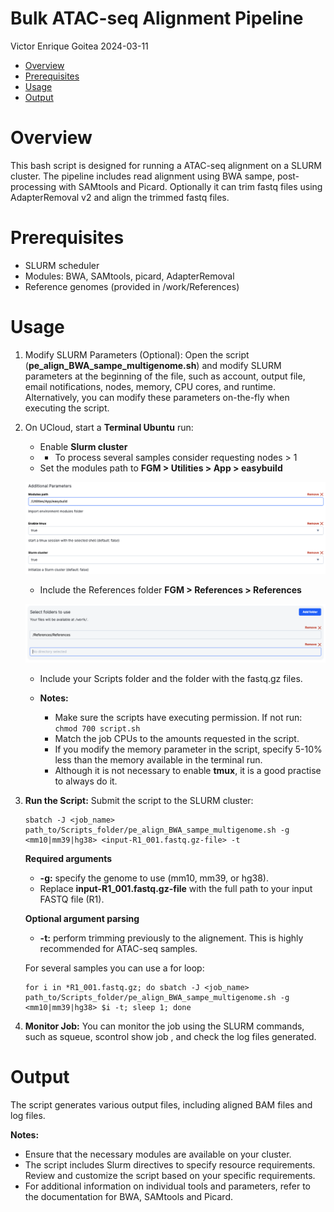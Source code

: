 Bulk ATAC-seq Alignment Pipeline
================
Victor Enrique Goitea
2024-03-11

- [Overview](#overview)
- [Prerequisites](#prerequisites)
- [Usage](#usage)
- [Output](#output)

# Overview

This bash script is designed for running a ATAC-seq alignment on a SLURM
cluster. The pipeline includes read alignment using BWA sampe,
post-processing with SAMtools and Picard. Optionally it can trim fastq
files using AdapterRemoval v2 and align the trimmed fastq files.

# Prerequisites

- SLURM scheduler
- Modules: BWA, SAMtools, picard, AdapterRemoval
- Reference genomes (provided in /work/References)

# Usage

1.  Modify SLURM Parameters (Optional): Open the script
    (**pe_align_BWA_sampe_multigenome.sh**) and modify SLURM parameters
    at the beginning of the file, such as account, output file, email
    notifications, nodes, memory, CPU cores, and runtime. Alternatively,
    you can modify these parameters on-the-fly when executing the
    script.

2.  On UCloud, start a **Terminal Ubuntu** run:

    - Enable **Slurm cluster**
    - - To process several samples consider requesting nodes \> 1
    - Set the modules path to **FGM \> Utilities \> App \> easybuild**

    ![](../Img/terminal_slurm.png)

    - Include the References folder **FGM \> References \> References**

    ![](../Img/terminal_folders.png)

    - Include your Scripts folder and the folder with the fastq.gz
      files.

    - **Notes:**

      - Make sure the scripts have executing permission. If not run:
        `chmod 700 script.sh`
      - Match the job CPUs to the amounts requested in the script.
      - If you modify the memory parameter in the script, specify 5-10%
        less than the memory available in the terminal run.
      - Although it is not necessary to enable **tmux**, it is a good
        practise to always do it.

3.  **Run the Script:** Submit the script to the SLURM cluster:

        sbatch -J <job_name> path_to/Scripts_folder/pe_align_BWA_sampe_multigenome.sh -g <mm10|mm39|hg38> <input-R1_001.fastq.gz-file> -t 

    **Required arguments**

    - **-g:** specify the genome to use (mm10, mm39, or hg38).
    - Replace **input-R1_001.fastq.gz-file** with the full path to your
      input FASTQ file (R1).

    **Optional argument parsing**

    - **-t:** perform trimming previously to the alignement. This is
      highly recommended for ATAC-seq samples.

    For several samples you can use a for loop:

        for i in *R1_001.fastq.gz; do sbatch -J <job_name> path_to/Scripts_folder/pe_align_BWA_sampe_multigenome.sh -g <mm10|mm39|hg38> $i -t; sleep 1; done

4.  **Monitor Job:** You can monitor the job using the SLURM commands,
    such as squeue, scontrol show job <job-id>, and check the log files
    generated.

# Output

The script generates various output files, including aligned BAM files
and log files.

**Notes:**  
- Ensure that the necessary modules are available on your cluster.  
- The script includes Slurm directives to specify resource requirements.
Review and customize the script based on your specific requirements.  
- For additional information on individual tools and parameters, refer
to the documentation for BWA, SAMtools and Picard.
